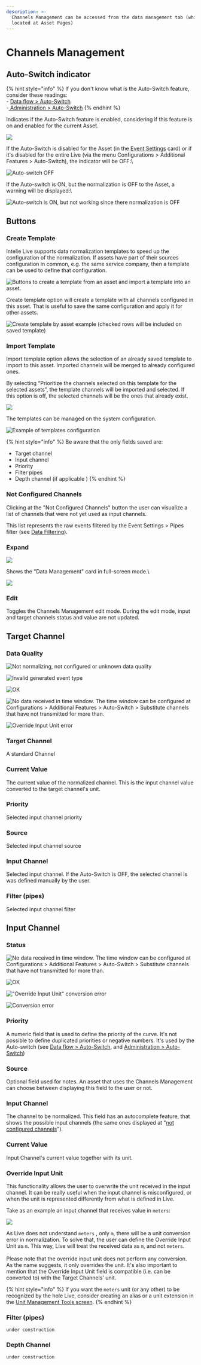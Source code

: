 ```yaml
---
description: >-
  Channels Management can be accessed from the data management tab (which is
  located at Asset Pages)
---
```


# Channels Management

## Auto-Switch indicator

{% hint style="info" %}
If you don't know what is the Auto-Switch feature, consider these readings:\
\- [Data flow > Auto-Switch](../../../data-flow/data-normalization/auto-switch.md)\
\-[ Administration > Auto-Switch](../auto-switch.md)
{% endhint %}

Indicates if the Auto-Switch feature is enabled, considering if this feature is on and enabled for the current Asset.

![](<../../../.gitbook/assets/image (487).png>)

If the Auto-Switch is disabled for the Asset (in the [Event Settings](event-settings.md) card) or if it's disabled for the entire Live (via the menu Configurations > Additional Features > Auto-Switch), the indicator will be OFF:\\

![Auto-switch OFF](<../../../.gitbook/assets/image (484).png>)

If the Auto-switch is ON, but the normalization is OFF to the Asset, a warning will be displayed:\\

![Auto-switch is ON, but not working since there normalization is OFF](<../../../.gitbook/assets/image (532).png>)

## Buttons

### Create Template

Intelie Live supports data normalization templates to speed up the configuration of the normalization. If assets have part of their sources configuration in common, e.g. the same service company, then a template can be used to define that configuration.

![Buttons to create a template from an asset and import a template into an asset.](<../../../.gitbook/assets/image (48).png>)

Create template option will create a template with all channels configured in this asset. That is useful to save the same configuration and apply it for other assets.

![Create template by asset example (checked rows will be included on saved template)](<../../../.gitbook/assets/image (140).png>)

### Import Template

Import template option allows the selection of an already saved template to import to this asset. Imported channels will be merged to already configured ones.

By selecting “Prioritize the channels selected on this template for the selected assets”, the template channels will be imported and selected. If this option is off, the selected channels will be the ones that already exist.

![](<../../../.gitbook/assets/image (128).png>)

The templates can be managed on the system configuration.

![Example of templates configuration](<../../../.gitbook/assets/image (72).png>)

{% hint style="info" %}
Be aware that the only fields saved are:

* Target channel
* Input channel
* Priority
* Filter pipes
* Depth channel (if applicable )
{% endhint %}

### Not Configured Channels

Clicking at the "Not Configured Channels" button the user can visualize a list of channels that were not yet used as input channels.

This list represents the raw events filtered by the Event Settings > Pipes filter (see [Data Filtering](https://drilling.intelie.com/administration/data-normalization#data-filtering)).

### Expand

![](<../../../.gitbook/assets/image (25).png>)

Shows the "Data Management" card in full-screen mode.\\

![](<../../../.gitbook/assets/image (380).png>)

###

### Edit

Toggles the Channels Management edit mode. During the edit mode, input and target channels status and value are not updated.

## Target Channel

### Data Quality

![Not normalizing, not configured or unknown data quality](<../../../.gitbook/assets/image (521).png>)

![Invalid generated event type](<../../../.gitbook/assets/image (523).png>)

![OK](<../../../.gitbook/assets/image (368).png>)

![No data received in time window. The time window can be configured at Configurations > Additional Features > Auto-Switch > Substitute channels that have not transmitted for more than.](<../../../.gitbook/assets/image (490).png>)

![Override Input Unit error](<../../../.gitbook/assets/image (135).png>)

### Target Channel

A standard Channel

### Current Value

The current value of the normalized channel. This is the input channel value converted to the target channel's unit.

### Priority

Selected input channel priority

### Source

Selected input channel source

### Input Channel

Selected input channel. If the Auto-Switch is OFF, the selected channel is was defined manually by the user.

### Filter (pipes)

Selected input channel filter

## Input Channel

### Status

![No data received in time window. The time window can be configured at Configurations > Additional Features > Auto-Switch > Substitute channels that have not transmitted for more than.](<../../../.gitbook/assets/image (211).png>)

![OK](<../../../.gitbook/assets/image (295).png>)

!["Override Input Unit" conversion error](<../../../.gitbook/assets/image (184).png>)

![Conversion error](<../../../.gitbook/assets/image (272).png>)

### Priority

A numeric field that is used to define the priority of the curve. It's not possible to define duplicated priorities or negative numbers. It's used by the Auto-switch (see [Data flow > Auto-Switch](../../../data-flow/data-normalization/auto-switch.md), and [Administration > Auto-Switch](../auto-switch.md))

### Source

Optional field used for notes. An asset that uses the Channels Management can choose between displaying this field to the user or not.

### Input Channel

The channel to be normalized. This field has an autocomplete feature, that shows the possible input channels (the same ones displayed at "[not configured channels](channels-management.md#not-configured-channels)").

### Current Value

Input Channel's current value together with its unit.

### Override Input Unit

This functionality allows the user to overwrite the unit received in the input channel. It can be really useful when the input channel is misconfigured, or when the unit is represented differently from what is defined in Live.

Take as an example an input channel that receives value in `meters`:

![](<../../../.gitbook/assets/image (275).png>)

As Live does not understand `meters` , only `m`, there will be a unit conversion error in normalization. To solve that, the user can define the Override Input Unit as `m`. This way, Live will treat the received data as `m`, and not `meters`.\
\
Please note that the override input unit does not perform any conversion. As the name suggests, it only overrides the unit. It's also important to mention that the Override Input Unit field is compatible (i.e. can be converted to) with the Target Channels' unit.

{% hint style="info" %}
If you want the `meters` unit (or any other) to be recognized by the hole Live, consider creating an alias or a unit extension in the [Unit Management Tools screen](../../high-frequency-data/unit-management-tools.md).
{% endhint %}

### Filter (pipes)

`under construction`

### Depth Channel

`under construction`
